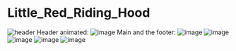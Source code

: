 # Little_Red_Riding_Hood
![header](https://github.com/rominaruizdiaz/Little_Red_Riding_Hood/assets/114667784/8d664541-d1ab-45af-9fdb-70c82344c280)
Header animated:
![image](https://github.com/rominaruizdiaz/Little_Red_Riding_Hood/assets/114667784/0310c7e7-3e76-4275-9421-fd377c362f20)
Main and the footer:
![image](https://github.com/rominaruizdiaz/Little_Red_Riding_Hood/assets/114667784/b0c32ee3-ba15-45a4-b8cf-967f9efb6c55)
![image](https://github.com/rominaruizdiaz/Little_Red_Riding_Hood/assets/114667784/71ef3ecb-9738-4fa4-b078-a4e321f83a06)
![image](https://github.com/rominaruizdiaz/Little_Red_Riding_Hood/assets/114667784/545d13b7-72bf-44a7-b63a-06a8e6deddf1)
![image](https://github.com/rominaruizdiaz/Little_Red_Riding_Hood/assets/114667784/195eb04c-2282-4311-a940-3a00aeffd8c5)
![image](https://github.com/rominaruizdiaz/Little_Red_Riding_Hood/assets/114667784/6f7e6a28-218b-4218-983c-f6d0b216edbc)





